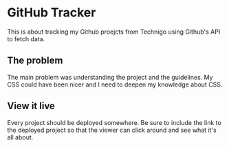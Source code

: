 # GitHub Tracker
This is about tracking my Github proejcts from Technigo using Github's API to fetch data.

## The problem

The main problem was understanding the project and the guidelines. 
My CSS could have been nicer and I need to deepen my knowledge about CSS.

## View it live

Every project should be deployed somewhere. Be sure to include the link to the deployed project so that the viewer can click around and see what it's all about.
